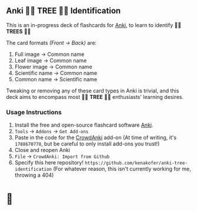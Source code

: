 ## Anki 🌲🌴 **TREE** 🎄🌳 Identification

This is an in-progress deck of flashcards for [Anki](https://apps.ankiweb.net/), to learn to identify 🌲🌴 **TREES** 🎄🌳

The card formats _(Front &#8594; Back)_ are:
 1. Full image &#8594; Common name
 1. Leaf image &#8594; Common name
 1. Flower image &#8594; Common name
 1. Scientific name &#8594; Common name
 1. Common name &#8594; Scientific name

Tweaking or removing any of these card types in Anki is trivial, and this deck aims to encompass most 🌲🌴 **TREE** 🎄🌳 enthusiasts' learning desires.

### Usage Instructions

 1. Install the free and open-source flashcard software [Anki](https://apps.ankiweb.net/).
 1. `Tools` &#8594; `Addons` &#8594; `Get Add-ons`
 1. Paste in the code for the [CrowdAnki](https://ankiweb.net/shared/info/1788670778) add-on (At time of writing, it's `1788670778`, but be careful to only install add-ons you trust!)
 1. Close and reopen Anki
 1. `File` &#8594; `CrowdAnki: Import from Github`
 1. Specify this here repository! `https://github.com/kenakofer/anki-tree-identification` (For whatever reason, this isn't currently working for me, throwing a 404)



# 🍁
